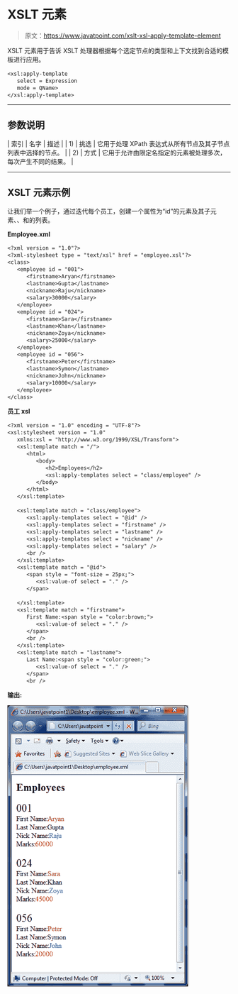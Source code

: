 # XSLT <apply-template>元素</apply-template>

> 原文：<https://www.javatpoint.com/xslt-xsl-apply-template-element>

XSLT <apply-template>元素用于告诉 XSLT 处理器根据每个选定节点的类型和上下文找到合适的模板进行应用。</apply-template>

```
<xsl:apply-template 
   select = Expression 
   mode = QName>
</xsl:apply-template> 

```

* * *

## 参数说明

| 索引 | 名字 | 描述 |
| 1) | 挑选 | 它用于处理 XPath 表达式从所有节点及其子节点列表中选择的节点。 |
| 2) | 方式 | 它用于允许由限定名指定的元素被处理多次，每次产生不同的结果。 |

* * *

## XSLT <apply-template>元素示例</apply-template>

让我们举一个例子，通过迭代每个员工，创建一个属性为“id”的<employee>元素及其子元素<firstname>、<lastname>、<nickname>和<salary>的列表。</salary></nickname></lastname></firstname></employee>

**Employee.xml**

```
<?xml version = "1.0"?>
<?xml-stylesheet type = "text/xsl" href = "employee.xsl"?> 
<class> 
   <employee id = "001">
      <firstname>Aryan</firstname> 
      <lastname>Gupta</lastname> 
      <nickname>Raju</nickname> 
      <salary>30000</salary>
   </employee> 
   <employee id = "024"> 
      <firstname>Sara</firstname> 
      <lastname>Khan</lastname> 
      <nickname>Zoya</nickname> 
      <salary>25000</salary>
   </employee> 
   <employee id = "056"> 
      <firstname>Peter</firstname> 
      <lastname>Symon</lastname> 
      <nickname>John</nickname> 
      <salary>10000</salary> 
   </employee> 
</class>

```

**员工 xsl**

```
<?xml version = "1.0" encoding = "UTF-8"?> 
<xsl:stylesheet version = "1.0" 
   xmlns:xsl = "http://www.w3.org/1999/XSL/Transform">   
   <xsl:template match = "/"> 
      <html> 
         <body> 
            <h2>Employees</h2> 
            <xsl:apply-templates select = "class/employee" /> 
         </body> 
      </html>
   </xsl:template>  

   <xsl:template match = "class/employee"> 
      <xsl:apply-templates select = "@id" /> 
      <xsl:apply-templates select = "firstname" /> 
      <xsl:apply-templates select = "lastname" /> 
      <xsl:apply-templates select = "nickname" /> 
      <xsl:apply-templates select = "salary" /> 
      <br /> 
   </xsl:template>  
   <xsl:template match = "@id"> 
      <span style = "font-size = 25px;"> 
         <xsl:value-of select = "." /> 
      </span> 

   </xsl:template>  
   <xsl:template match = "firstname"> 
      First Name:<span style = "color:brown;"> 
         <xsl:value-of select = "." /> 
      </span> 
      <br /> 
   </xsl:template>  
   <xsl:template match = "lastname"> 
      Last Name:<span style = "color:green;"> 
         <xsl:value-of select = "." /> 
      </span> 
      <br /> 

```

**输出:**

![XSLT Xsl apply template element 1](img/3e57633931cb00d0fd5200b761f40611.png)